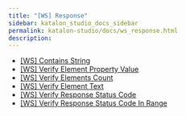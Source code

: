 ```yaml
---
title: "[WS] Response" 
sidebar: katalon_studio_docs_sidebar
permalink: katalon-studio/docs/ws_response.html 
description: 
---
```

*   [\[WS\] Contains String](/display/KD/%5BWS%5D+Contains+String)
*   [\[WS\] Verify Element Property Value](/display/KD/%5BWS%5D+Verify+Element+Property+Value)
*   [\[WS\] Verify Elements Count](/display/KD/%5BWS%5D+Verify+Elements+Count)
*   [\[WS\] Verify Element Text](/display/KD/%5BWS%5D+Verify+Element+Text)
*   [\[WS\] Verify Response Status Code](/display/KD/%5BWS%5D+Verify+Response+Status+Code)
*   [\[WS\] Verify Response Status Code In Range](/display/KD/%5BWS%5D+Verify+Response+Status+Code+In+Range)